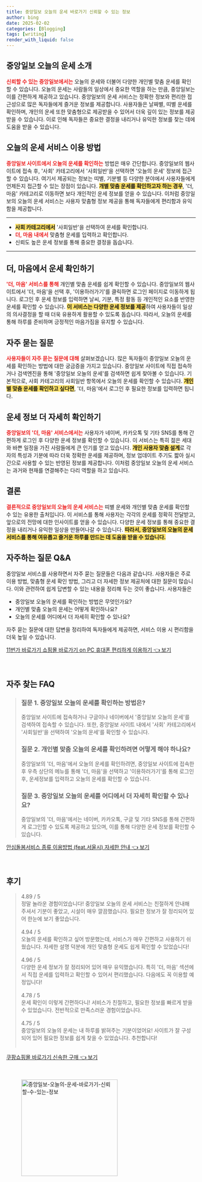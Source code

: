 ```yaml
---
title: 중앙일보 오늘의 운세 바로가기 신뢰할 수 있는 정보
author: bing
date: 2025-02-02
categories: [Blogging]
tags: [writing]
render_with_liquid: false
---
```



<h2 id='중앙일보_운세_소개'>중앙일보 오늘의 운세 소개</h2>

<p><b><span style="color: #ee2323;">신뢰할 수 있는 중앙일보에서는</span></b> 오늘의 운세와 더불어 다양한 개인별 맞춤 운세를 확인할 수 있습니다. 오늘의 운세는 사람들의 일상에서 중요한 역할을 하는 만큼, 중앙일보는 이를 간편하게 제공하고 있습니다. 중앙일보의 운세 서비스는 정확한 정보와 편리한 접근성으로 많은 독자들에게 즐거운 정보를 제공합니다. 사용자들은 날짜별, 띠별 운세를 확인하며, 개인의 운세 또한 맞춤형으로 제공받을 수 있어서 더욱 깊이 있는 정보를 제공받을 수 있습니다. 이로 인해 독자들은 중요한 결정을 내리거나 유익한 정보를 찾는 데에 도움을 받을 수 있습니다.</p>

<h2 id='운세_이용방법'>오늘의 운세 서비스 이용 방법</h2>

<p><b><span style="color: #ee2323;">중앙일보 사이트에서 오늘의 운세를 확인하는</span></b> 방법은 매우 간단합니다. 중앙일보의 웹사이트에 접속 후, '사회' 카테고리에서 '사회일반'을 선택하면 '오늘의 운세' 정보에 접근할 수 있습니다. 여기서 제공되는 정보는 띠별, 기분별 등 다양한 분야에서 사용자들에게 언제든지 접근할 수 있는 장점이 있습니다. <b><span style="background-color: #ffe066;">개별 맞춤 운세를 확인하고자 하는 경우</span></b>, '더, 마음' 카테고리로 이동하면 보다 개인적인 운세 정보를 얻을 수 있습니다. 이처럼 중앙일보의 오늘의 운세 서비스는 사용자 맞춤형 정보 제공을 통해 독자들에게 편리함과 유익함을 제공합니다.</p>

<hr />

<ul>
    <li><b><span style="background-color: #ffe066;">사회 카테고리에서</span></b> '사회일반'을 선택하여 운세를 확인합니다.</li>
    <li><b><span style="color: #ee2323;">더, 마음 내에서</span></b> 맞춤형 운세를 입력하고 확인합니다.</li>
    <li>신뢰도 높은 운세 정보를 통해 중요한 결정을 돕습니다.</li>
</ul>

<hr />

<h2 id='더_마음에서_운세_확인하기'>더, 마음에서 운세 확인하기</h2>

<p><b><span style="color: #ee2323;">'더, 마음' 서비스를 통해</span></b> 개인별 맞춤 운세를 쉽게 확인할 수 있습니다. 중앙일보의 웹사이트에서 '더, 마음'을 선택 후, '이용하러가기'를 클릭하면 로그인 페이지로 이동하게 됩니다. 로그인 후 운세 정보를 입력하면 날씨, 기분, 특정 활동 등 개인적인 요소를 반영한 운세를 확인할 수 있습니다. <b><span style="background-color: #ffe066;">이 서비스는 다양한 운세 정보를 제공</span></b>하여 사용자들이 일상의 의사결정을 할 때 더욱 유용하게 활용할 수 있도록 돕습니다. 따라서, 오늘의 운세를 통해 하루를 준비하며 긍정적인 마음가짐을 유지할 수 있습니다.</p>

<h2 id='자주_묻는_질문'>자주 묻는 질문</h2>

<p><b><span style="color: #ee2323;">사용자들이 자주 묻는 질문에 대해</span></b> 살펴보겠습니다. 많은 독자들이 중앙일보 오늘의 운세를 확인하는 방법에 대한 궁금증을 가지고 있습니다. 중앙일보 사이트에 직접 접속하거나 검색엔진을 통해 '중앙일보 오늘의 운세'를 검색하면 쉽게 찾아볼 수 있습니다. 기본적으로, 사회 카테고리의 사회일반 항목에서 오늘의 운세를 확인할 수 있습니다. <b><span style="background-color: #ffe066;">개인별 맞춤 운세를 확인하고 싶다면</span></b>, '더, 마음'에서 로그인 후 필요한 정보를 입력하면 됩니다.</p>

<h2 id='운세_더_자세히'>운세 정보 더 자세히 확인하기</h2>

<p><b><span style="color: #ee2323;">중앙일보의 '더, 마음' 서비스에서는</span></b> 사용자가 네이버, 카카오톡 및 기타 SNS를 통해 간편하게 로그인 후 다양한 운세 정보를 확인할 수 있습니다. 이 서비스는 특히 젊은 세대와 바쁜 일정을 가진 사람들에게 큰 인기를 얻고 있습니다. <b><span style="background-color: #ffe066;">개인 사용자 맞춤 설계</span></b>로 각자의 특성과 기분에 따라 더욱 정확한 운세를 제공하며, 정보 업데이트 주기도 짧아 실시간으로 사용할 수 있는 반영된 정보를 제공합니다. 이처럼 중앙일보 오늘의 운세 서비스는 과거와 현재를 연결해주는 다리 역할을 하고 있습니다.</p>

<h2 id='결론'>결론</h2>

<p><b><span style="color: #ee2323;">결론적으로 중앙일보의 오늘의 운세 서비스는</span></b> 띠별 운세와 개인별 맞춤 운세를 확인할 수 있는 유용한 출처입니다. 이 서비스를 통해 사용자는 각각의 운세를 정확히 전달받고, 앞으로의 전망에 대한 인사이트를 얻을 수 있습니다. 다양한 운세 정보를 통해 중요한 결정을 내리거나 유익한 일상을 만들어나갈 수 있습니다. <b><span style="background-color: #ffe066;">따라서, 중앙일보의 오늘의 운세 서비스를 통해 여유롭고 즐거운 하루를 만드는 데 도움을 받을 수 있습니다.</span></b></p>

<h2 id='자주하는_질문_QNA'>자주하는 질문 Q&A</h2>

<p>중앙일보 서비스를 사용하면서 자주 묻는 질문들은 다음과 같습니다. 사용자들은 주로 이용 방법, 맞춤형 운세 확인 방법, 그리고 더 자세한 정보 제공처에 대한 질문이 많습니다. 이와 관련하여 쉽게 답변할 수 있는 내용을 정리해 두는 것이 좋습니다. 사용자들은<br><ul>
    <li>중앙일보 오늘의 운세를 확인하는 방법은 무엇인가요?</li>
    <li>개인별 맞춤 오늘의 운세는 어떻게 확인하나요?</li>
    <li>오늘의 운세를 어디에서 더 자세히 확인할 수 있나요?</li>
</ul>자주 묻는 질문에 대한 답변을 정리하여 독자들에게 제공하면, 서비스 이용 시 편리함을 더욱 높일 수 있습니다.</p>


<p><a class="click-button" title="11번가 바로가기 쇼핑몰 바로가기 on PC 휴대폰 편리하게 이용하기" href="https://yellowplanner.github.io/posts/11%EB%B2%88%EA%B0%80-%EB%B0%94%EB%A1%9C%EA%B0%80%EA%B8%B0-%EC%87%BC%ED%95%91%EB%AA%B0-%EB%B0%94%EB%A1%9C%EA%B0%80%EA%B8%B0-on-PC-%ED%9C%B4%EB%8C%80%ED%8F%B0-%ED%8E%B8%EB%A6%AC%ED%95%98%EA%B2%8C-%EC%9D%B4%EC%9A%A9%ED%95%98%EA%B8%B0/" rel="dofollow">11번가 바로가기 쇼핑몰 바로가기 on PC 휴대폰 편리하게 이용하기 👈 보기</a></p><br>
<h2 id='자주_찾는_FAQ'>자주 찾는 FAQ</h2>
<div itemscope="" itemtype="https://schema.org/FAQPage"> 
<blockquote> 
<div itemscope="" itemprop="mainEntity" itemtype="https://schema.org/Question"> 
<h3 itemprop="name">질문 1. 중앙일보 오늘의 운세를 확인하는 방법은?</h3> 
<div itemscope="" itemprop="acceptedAnswer" itemtype="https://schema.org/Answer"> 
<span itemprop="text"> 
<p>중앙일보 사이트에 접속하거나 구글이나 네이버에서 '중앙일보 오늘의 운세'를 검색하여 접속할 수 있습니다. 또한, 중앙일보 사이트 내에서 '사회' 카테고리에서 '사회일반'을 선택하여 '오늘의 운세'를 확인할 수 있습니다.</p> 
</span> 
</div> 
</div> 

<div itemscope="" itemprop="mainEntity" itemtype="https://schema.org/Question"> 
<h3 itemprop="name">질문 2. 개인별 맞춤 오늘의 운세를 확인하려면 어떻게 해야 하나요?</h3> 
<div itemscope="" itemprop="acceptedAnswer" itemtype="https://schema.org/Answer"> 
<span itemprop="text"> 
<p>중앙일보의 '더, 마음'에서 오늘의 운세를 확인하려면, 중앙일보 사이트에 접속한 후 우측 상단의 메뉴를 통해 '더, 마음'을 선택하고 '이용하러가기'를 통해 로그인 후, 운세정보를 입력하고 오늘의 운세를 확인할 수 있습니다.</p> 
</span> 
</div> 
</div> 

<div itemscope="" itemprop="mainEntity" itemtype="https://schema.org/Question"> 
<h3 itemprop="name">질문 3. 중앙일보 오늘의 운세를 어디에서 더 자세히 확인할 수 있나요?</h3> 
<div itemscope="" itemprop="acceptedAnswer" itemtype="https://schema.org/Answer"> 
<span itemprop="text"> 
<p>중앙일보의 '더, 마음'에서는 네이버, 카카오톡, 구글 및 기타 SNS를 통해 간편하게 로그인할 수 있도록 제공하고 있으며, 이를 통해 다양한 운세 정보를 확인할 수 있습니다.</p> 
</span> 
</div> 
</div> 
</blockquote> 
</div>
<p><a class="click-button" title="안심돌봄서비스 종류 이용방법 (feat.서울시) 자세한 안내" href="https://yellowplanner.github.io/posts/%EC%95%88%EC%8B%AC%EB%8F%8C%EB%B4%84%EC%84%9C%EB%B9%84%EC%8A%A4-%EC%A2%85%EB%A5%98-%EC%9D%B4%EC%9A%A9%EB%B0%A9%EB%B2%95-(feat.%EC%84%9C%EC%9A%B8%EC%8B%9C)-%EC%9E%90%EC%84%B8%ED%95%9C-%EC%95%88%EB%82%B4/" rel="dofollow">안심돌봄서비스 종류 이용방법 (feat.서울시) 자세한 안내 👈 보기</a></p><br>
<h2 id='후기'>후기</h2>
<div itemscope itemtype="https://schema.org/Product">
  <blockquote>
  <div itemprop="review" itemscope itemtype="https://schema.org/Review">
      <div itemprop="reviewRating" itemscope itemtype="https://schema.org/Rating"> <span itemprop="ratingValue">4.89</span> / <span itemprop="bestRating">5</span> </div>
      <span itemprop="reviewBody">정말 놀라운 경험이었습니다! 중앙일보 오늘의 운세 서비스는 친절하게 안내해 주셔서 기분이 좋았고, 시설이 매우 깔끔했습니다. 필요한 정보가 잘 정리되어 있어 한눈에 보기 좋았습니다.</span>
  </div>
  <br>
  <div itemprop="review" itemscope itemtype="https://schema.org/Review">
      <div itemprop="reviewRating" itemscope itemtype="https://schema.org/Rating"> <span itemprop="ratingValue">4.94</span> / <span itemprop="bestRating">5</span> </div>
      <span itemprop="reviewBody">오늘의 운세를 확인하고 싶어 방문했는데, 서비스가 매우 간편하고 사용하기 쉬웠습니다. 자세한 설명 덕분에 개인 맞춤형 운세도 쉽게 확인할 수 있었습니다!</span>
  </div>
  <br>
  <div itemprop="review" itemscope itemtype="https://schema.org/Review">
      <div itemprop="reviewRating" itemscope itemtype="https://schema.org/Rating"> <span itemprop="ratingValue">4.96</span> / <span itemprop="bestRating">5</span> </div>
      <span itemprop="reviewBody">다양한 운세 정보가 잘 정리되어 있어 매우 유익했습니다. 특히 '더, 마음' 섹션에서 직접 운세를 입력하고 확인할 수 있어서 편리했습니다. 다음에도 꼭 이용할 예정입니다!</span>
  </div>
  <br>
  <div itemprop="review" itemscope itemtype="https://schema.org/Review">
      <div itemprop="reviewRating" itemscope itemtype="https://schema.org/Rating"> <span itemprop="ratingValue">4.78</span> / <span itemprop="bestRating">5</span> </div>
      <span itemprop="reviewBody">운세 확인이 이렇게 간편하다니! 서비스가 친절하고, 필요한 정보를 빠르게 받을 수 있었습니다. 전반적으로 만족스러운 경험이었습니다.</span>
  </div>
  <br>
  <div itemprop="review" itemscope itemtype="https://schema.org/Review">
      <div itemprop="reviewRating" itemscope itemtype="https://schema.org/Rating"> <span itemprop="ratingValue">4.75</span> / <span itemprop="bestRating">5</span> </div>
      <span itemprop="reviewBody">중앙일보의 오늘의 운세는 내 하루를 밝혀주는 기분이었어요! 사이트가 잘 구성되어 있어 필요한 정보를 쉽게 찾을 수 있었습니다. 추천합니다!</span>
  </div>
  <br>
  </blockquote>
</div>
<p><a class="click-button" title="쿠팡쇼핑몰 바로가기 신속한 구매" href="https://yellowplanner.github.io/posts/%EC%BF%A0%ED%8C%A1%EC%87%BC%ED%95%91%EB%AA%B0-%EB%B0%94%EB%A1%9C%EA%B0%80%EA%B8%B0-%EC%8B%A0%EC%86%8D%ED%95%9C-%EA%B5%AC%EB%A7%A4/" rel="dofollow">쿠팡쇼핑몰 바로가기 신속한 구매 👈 보기</a></p><br>
<figure class="image"><img src="https://yellowplanner.github.io/assets/img/thumbnail/중앙일보-오늘의-운세-바로가기-신뢰할-수-있는-정보.webp" alt="중앙일보-오늘의-운세-바로가기-신뢰할-수-있는-정보" width="256" height="256"></figure>